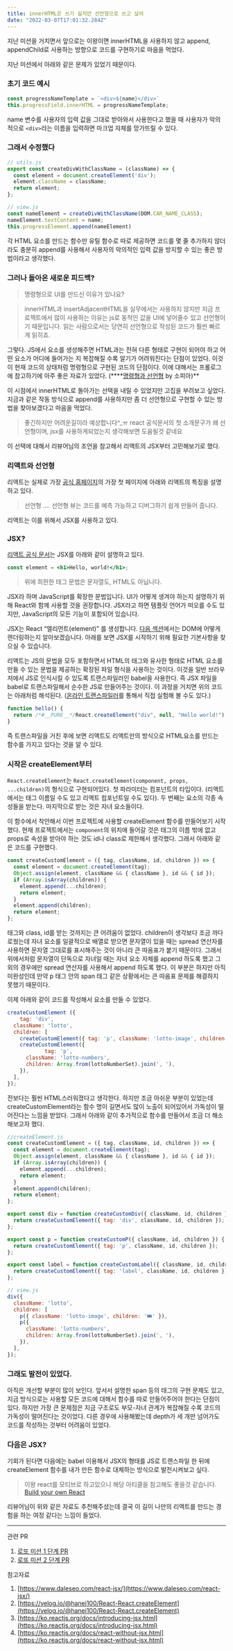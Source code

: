 ```yaml
---
title: innerHTML은 쓰기 싫지만 선언형으로 쓰고 싶어
date: "2022-03-07T17:01:32.284Z"
---
```


지난 미션을 거치면서 앞으로는 이왕이면 innerHTML을 사용하지 않고 append, appendChild로  사용하는 방향으로 코드를 구현하기로  마음을 먹었다. 

지난 미션에서 아래와 같은 문제가 있었기 때문이다.

### 초기 코드 예시

```jsx
const progressNameTemplate = `<div>${name}</div>`
this.progressField.innerHTML = progressNameTemplate;
```

name 변수를 사용자의 입력 값을 그대로 받아와서 사용한다고 했을 때 사용자가 악의적으로 `<div>`라는 이름을 입력하면 마크업 자체를 망가뜨릴 수 있다.

### 그래서 수정했다

```jsx
// utils.js
export const createDivWithClassName = (className) => {
  const element = document.createElement('div');
  element.className = className;
  return element;
};

// view.js
const nameElement = createDivWithClassName(DOM.CAR_NAME_CLASS);
nameElement.textContent = name;
this.progressElement.append(nameElement)
```

각 HTML 요소를 만드는 함수만 유틸 함수로 따로 제공하면 코드를 몇 줄 추가하지 않더라도 충분히 append를 사용해서 사용자의 악의적인 입력 값을 방지할 수 있는 좋은 방법이라고 생각했다.

### 그러나 돌아온 새로운 피드백?

> 명령형으로 UI를 만드신 이유가 있나요?
> 

> innerHTML과 insertAdjacentHTML을 실무에서는 사용하지 않지만 지금 프로젝트에서 많이 사용하는 이유는 js로 동적인 값을 UI에 넣어줄수 있고 선언형이기 때문입니다. 읽는 사람으로서는 당연히 선언형으로 작성된 코드가 훨씬 빠르게 읽히죠.
> 

그렇다. JS에서 요소를 생성해주면 HTML과는 전혀 다른 형태로 구현이 되어야 하고 어떤 요소가 어디에 들어가는 지 복잡해질 수록 알기가 어려워진다는 단점이 있었다. 이것이 현재 코드의 상태처럼 명령형으로 구현된 코드의 단점이다. 이에 대해서는 프롤로그에 참고하기에 아주 좋은 자료가 있었다. (****[명령형과 선언형](https://prolog.techcourse.co.kr/studylogs/1860) by 소피아)**

이 시점에서 innerHTML로 돌아가는 선택을 내릴 수 있었지만 고집을 부려보고 싶었다. 지금과 같은 작동 방식으로 append를 사용하지만 좀 더 선언형으로 구현할 수 있는 방법을 찾아보겠다고 마음을 먹었다.

> 좋긴하지만 어려운길이라 예상합니다^_ㅠ react 공식문서의 첫 소개문구가 왜 선언형이며, jsx를 사용하게되었는지 생각해보면 도움될것 같네요
> 

이 선택에 대해서 리뷰어님의 조언을 참고해서 리액트의 JSX부터 고민해보기로 했다.

### 리액트와 선언형

리액트는 실제로 가장 [공식 홈페이지](https://ko.reactjs.org/)의 가장 첫 페이지에 아래와 리액트의 특징을 설명하고 있다.

> 선언형
....
선언형 뷰는 코드를 예측 가능하고 디버그하기 쉽게 만들어 줍니다.
> 

리액트는 이를 위해서 JSX를 사용하고 있다.

### JSX?

[리액트 공식 문서](https://ko.reactjs.org/docs/introducing-jsx.html)는 JSX를 아래와 같이 설명하고 있다.

```jsx
const element = <h1>Hello, world!</h1>;
```

> 위에 희한한 태그 문법은 문자열도, HTML도 아닙니다.

JSX라 하며 JavaScript를 확장한 문법입니다. UI가 어떻게 생겨야 하는지 설명하기 위해 React와 함께 사용할 것을 권장합니다. JSX라고 하면 템플릿 언어가 떠오를 수도 있지만, JavaScript의 모든 기능이 포함되어 있습니다.

JSX는 React “엘리먼트(element)” 를 생성합니다. [다음 섹션](https://ko.reactjs.org/docs/rendering-elements.html)에서는 DOM에 어떻게 렌더링하는지 알아보겠습니다. 아래를 보면 JSX를 시작하기 위해 필요한 기본사항을 찾으실 수 있습니다.
> 

리액트는 JS의 문법을 모두 포함하면서 HTML의 태그와 유사한 형태로 HTML 요소를 만들 수 있는 문법을 제공하는 확장된 파일 형식을 사용하는 것이다. 이것을 일반 브라우저에서 JS로 인식시킬 수 있도록 트랜스파일러인 babel을 사용한다. 즉 JSX 파일을 babel로 트랜스파일해서 순수한 JS로 만들어주는 것이다. 이  과정을 거치면 위의 코드는 아래처럼 해석된다. ([온라인 트랜스파일러](https://babeljs.io/repl/#?browsers=defaults%2C%20not%20ie%2011%2C%20not%20ie_mob%2011&build=&builtIns=false&corejs=3.21&spec=false&loose=false&code_lz=GYVwdgxgLglg9mABACwKYBt1wBQEpEDeAUIogE6pQhlIA8AJjAG4B8AEhlogO5xnr0AhLQD0jVgG4iAXyJA&debug=false&forceAllTransforms=false&shippedProposals=false&circleciRepo=&evaluate=false&fileSize=false&timeTravel=false&sourceType=module&lineWrap=true&presets=react&prettier=false&targets=&version=7.17.6&externalPlugins=&assumptions=%7B%7D)를 통해서 직접 실험해 볼 수도 있다.)

```jsx
function hello() {
  return /*#__PURE__*/React.createElement("div", null, "Hello world!");
} 
```

즉 트랜스파일을 거친 후에 보면 리액트도 리액트만의 방식으로 HTML요소를 만드는 함수를 가지고 있다는 것을 알 수 있다. 

### 시작은 createElement부터

`React.createElement`는 `React.createElement(component, props, ...children)`의 형식으로 구현되어있다. 첫 파라미터는 컴포넌트의 타입이다. (리액트에서는 태그 이름일 수도 있고 리액트 컴포넌트일 수도 있다). 두 번째는 요소의 각종 속성들을 받는다. 마지막으로 받는 것은 자녀 요소들이다. 

이 함수에서 착안해서 이번 프로젝트에 사용할 createElement 함수를 만들어보기 시작했다. 현재 프로젝트에서는 `component`의 위치에 들어갈 것은 태그의 이름 밖에 없고 props로 속성을 받아야 하는 것도 id나 class로 제한해서 생각했다. 그래서 아래와 같은 코드를 구현했다.  

```jsx
const createCustomElement = ({ tag, className, id, children }) => {
  const element = document.createElement(tag);
  Object.assign(element, className && { className }, id && { id });
  if (Array.isArray(children)) {
    element.append(...children);
    return element;
  }
  element.append(children);
  return element;
};
```

태그와 class, id를 받는 것까지는 큰 어려움이 없었다. children이 생각보다 조금 까다로웠는데 자녀 요소를 일괄적으로 배열로 받으면 문자열이 있을 때는 spread 연산자를 사용하면 문자열 그대로를 표시해주는 것이 아니라 큰 따옴표가 붙기 때문이다. 그래서 위에서처럼 문자열이 단독으로 자녀일 때는 자녀 요소 자체를 append 하도록 했고 그 외의 경우에만 spread 연산자를 사용해서 append 하도록 했다. 이 부분은 하지만 아직 미완성인데 만약 p 태그 안의 span 태그 같은 상황에서는 큰 따옴표 문제를 해결하지 못했기 때문이다.

이제 아래와 같이 코드를 작성해서 요소를 만들 수 있었다.

```jsx
createCustomElement ({
	tag: 'div',
  className: 'lotto',
  children: [
    createCustomElement({ tag: 'p', className: 'lotto-image', children: '🎟️' }),
    createCustomElement({ 
			tag: 'p',
      className: 'lotto-numbers',
      children: Array.from(lottoNumberSet).join(', '),
    }),
  ],
});
```

전보다는 훨씬 HTML스러워졌다고 생각한다. 하지만 조금 아쉬운 부분이 있었는데 createCustomElement라는 함수 명이 길면서도 많이 노출이 되어있어서 가독성이 떨어진다는 느낌을 받았다. 그래서 아래와 같이 추가적으로 함수를 만들어서 조금 더 해소해보고자 했다.

```jsx
//createElement.js
const createCustomElement = ({ tag, className, id, children }) => {
  const element = document.createElement(tag);
  Object.assign(element, className && { className }, id && { id });
  if (Array.isArray(children)) {
    element.append(...children);
    return element;
  }
  element.append(children);
  return element;
};

export const div = function createCustomDiv({ className, id, children }) {
  return createCustomElement({ tag: 'div', className, id, children });
};

export const p = function createCustomP({ className, id, children }) {
  return createCustomElement({ tag: 'p', className, id, children });
};

export const label = function createCustomLabel({ className, id, children }) {
  return createCustomElement({ tag: 'label', className, id, children });
};

// view.js
div({
  className: 'lotto',
  children: [
    p({ className: 'lotto-image', children: '🎟️' }),
    p({
      className: 'lotto-numbers',
      children: Array.from(lottoNumberSet).join(', '),
    }),
  ],
});
```

### 그래도 발전이 있었다.

아직은 개선할 부분이 많이 보인다. 앞서서 설명한 span 등의 태그의 구현 문제도 있고, 지금 방식으로는 사용할 모든 코드에 대해서 함수를 따로 만들어주어야 한다는 단점이 있다. 하지만 가장 큰 문제점은 지금 구조로도 부모-자녀 관계가 복잡해질 수록 코드의 가독성이 떨어진다는 것이었다. 다른 경우에 사용해봤는데 depth가 세 개만 넘어가도 코드를 작성하는 것부터 어려움이 있었다.

### 다음은 JSX?

기회가 된다면 다음에는 babel 이용해서 JSX의 형태를 JS로 트랜스파일 한 뒤에 createElement 함수를 내가 만든 함수로 대체하는 방식으로 발전시켜보고 싶다.

> 이왕 react를 모티브로 하고있으니 해당 아티클을 참고해도 좋을것 같습니다. [Build your own React](https://pomb.us/build-your-own-react/)
> 

리뷰어님이 위와 같은 자료도 추천해주셨는데 결국 이 길이 나만의 리액트를 만드는 경험을 하는 여정 같다는 느낌이 들었다.

---

관련 PR

1. [로또 미션 1 단계 PR](https://github.com/woowacourse/javascript-lotto/pull/88)
2. [로또 미션 2 단계 PR](https://github.com/woowacourse/javascript-lotto/pull/129) 

참고자료

1. [https://www.daleseo.com/react-jsx/](https://www.daleseo.com/react-jsx/)
2. [https://velog.io/@hanei100/React-React.createElement](https://velog.io/@hanei100/React-React.createElement)
3. [https://ko.reactjs.org/docs/introducing-jsx.html](https://ko.reactjs.org/docs/introducing-jsx.html)
4. [https://ko.reactjs.org/docs/react-without-jsx.html](https://ko.reactjs.org/docs/react-without-jsx.html)